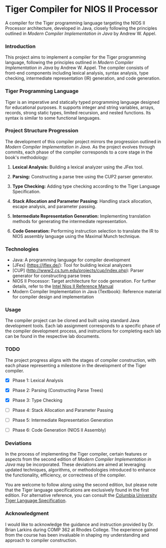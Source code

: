 # Tiger Compiler for NIOS II Processor
A compiler for the Tiger programming language targeting the NIOS II Processor architecture, developed in Java, closely following the principles outlined in *Modern Compiler Implementation in Java* by Andrew W. Appel.

### Introduction
This project aims to implement a compiler for the Tiger programming language, following the principles outlined in *Modern Compiler Implementation in Java* by Andrew W. Appel. The compiler consists of front-end components including lexical analysis, syntax analysis, type checking, intermediate representation (IR) generation, and code generation.

### Tiger Programming Language
Tiger is an imperative and statically typed programming language designed for educational purposes. It supports integer and string variables, arrays, records, strong static types, limited recursion, and nested functions. Its syntax is similar to some functional languages.

### Project Structure Progression
The development of this compiler project mirrors the progression outlined in *Modern Compiler Implementation in Java*. As the project evolves through commits, each phase of the compiler corresponds to a core stage in the book's methodology:

1. **Lexical Analysis:**
   Building a lexical analyzer using the JFex tool.

2. **Parsing:**
   Constructing a parse tree using the CUP2 parser generator.

3. **Type Checking:**
   Adding type checking according to the Tiger Language Specification.

4. **Stack Allocation and Parameter Passing:**
   Handling stack allocation, escape analysis, and parameter passing.

5. **Intermediate Representation Generation:**
   Implementing translation methods for generating the intermediate representation.

6. **Code Generation:**
   Performing instruction selection to translate the IR to NIOS assembly language using the Maximal Munch technique.

### Technologies
- Java: A programming language for compiler development
- [JFex] (https://jflex.de/): Tool for building lexical analyzers
- [CUP] (http://www2.cs.tum.edu/projects/cup/index.php): Parser generator for constructing parse trees 
- NIOS II Processor: Target architecture for code generation. For further details, refer to the [Intel Nios II Reference Manual](https://cdrdv2-public.intel.com/666887/n2cpu-nii5v1-683836-666887.pdf)
- Modern Compiler Implementation in Java (Textbook): Reference material for compiler design and implementation

### Usage
The compiler project can be cloned and built using standard Java development tools. Each lab assignment corresponds to a specific phase of the compiler development process, and instructions for completing each lab can be found in the respective lab documents.

### TODO
The project progress aligns with the stages of compiler construction, with each phase representing a milestone in the development of the Tiger compiler.

- [x] Phase 1: Lexical Analysis
- [x] Phase 2: Parsing (Constructing Parse Trees)
- [x] Phase 3: Type Checking
- [ ] Phase 4: Stack Allocation and Parameter Passing
- [ ] Phase 5: Intermediate Representation Generation
- [ ] Phase 6: Code Generation (NIOS II Assembly)


### Deviations
In the process of implementing the Tiger compiler, certain features or aspects from the second edition of *Modern Compiler Implementation in Java* may be incorporated. These deviations are aimed at leveraging updated techniques, algorithms, or methodologies introduced to enhance the functionality, efficiency, or correctness of the compiler.

You are welcome to follow along using the second edition, but please note that the Tiger language specifications are exclusively found in the first edition. For alternative reference, you can consult the [Columbia University Tiger Language Specification](https://www.cs.columbia.edu/~sedwards/classes/2002/w4115/tiger.pdf).

### Acknowledgment
I would like to acknowledge the guidance and instruction provided by Dr. Brian Larkins during COMP 362 at Rhodes College. The experience gained from the course has been invaluable in shaping my understanding and approach to compiler construction.
